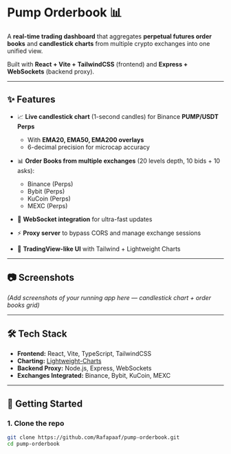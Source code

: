 # Pump Orderbook 📊

A **real-time trading dashboard** that aggregates **perpetual futures order books** and **candlestick charts** from multiple crypto exchanges into one unified view.  

Built with **React + Vite + TailwindCSS** (frontend) and **Express + WebSockets** (backend proxy).  

---

## ✨ Features  

- 📈 **Live candlestick chart** (1-second candles) for Binance **PUMP/USDT Perps**  
  - With **EMA20, EMA50, EMA200 overlays**  
  - 6-decimal precision for microcap accuracy  

- 📊 **Order Books from multiple exchanges** (20 levels depth, 10 bids + 10 asks):  
  - Binance (Perps)  
  - Bybit (Perps)  
  - KuCoin (Perps)  
  - MEXC (Perps)  

- 🔌 **WebSocket integration** for ultra-fast updates  
- ⚡ **Proxy server** to bypass CORS and manage exchange sessions  
- 🎨 **TradingView-like UI** with Tailwind + Lightweight Charts  

---

## 📷 Screenshots  

*(Add screenshots of your running app here — candlestick chart + order books grid)*  

---

## 🛠️ Tech Stack  

- **Frontend:** React, Vite, TypeScript, TailwindCSS  
- **Charting:** [Lightweight-Charts](https://github.com/tradingview/lightweight-charts)  
- **Backend Proxy:** Node.js, Express, WebSockets  
- **Exchanges Integrated:** Binance, Bybit, KuCoin, MEXC  

---

## 🚀 Getting Started  

### 1. Clone the repo  

```bash
git clone https://github.com/Rafapaaf/pump-orderbook.git
cd pump-orderbook
